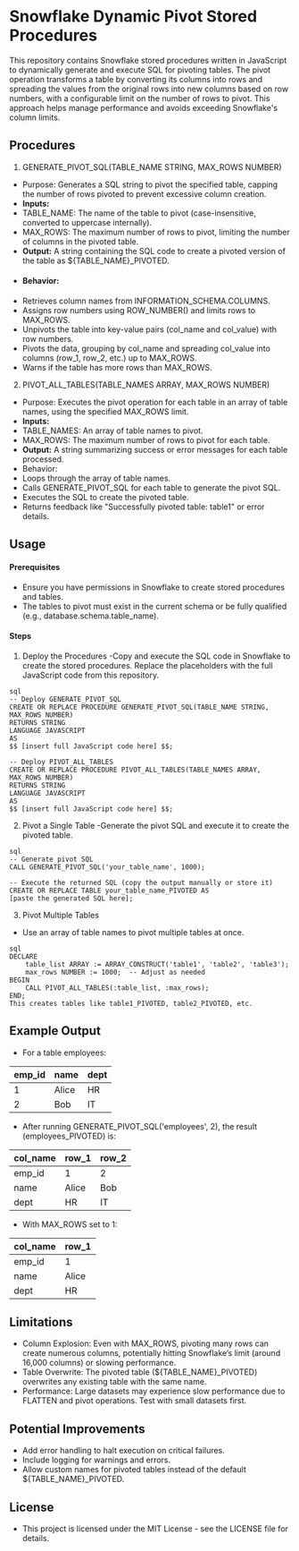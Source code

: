 # Snowflake Dynamic Pivot Stored Procedures
This repository contains Snowflake stored procedures written in JavaScript to dynamically generate and execute SQL for pivoting tables. The pivot operation transforms a table by converting its columns into rows and spreading the values from the original rows into new columns based on row numbers, with a configurable limit on the number of rows to pivot. This approach helps manage performance and avoids exceeding Snowflake's column limits.

## Procedures
1. GENERATE_PIVOT_SQL(TABLE_NAME STRING, MAX_ROWS NUMBER)
- Purpose: Generates a SQL string to pivot the specified table, capping the number of rows pivoted to prevent excessive column creation.
- **Inputs:**
- TABLE_NAME: The name of the table to pivot (case-insensitive, converted to uppercase internally).
- MAX_ROWS: The maximum number of rows to pivot, limiting the number of columns in the pivoted table.
- **Output:**
  A string containing the SQL code to create a pivoted version of the table as ${TABLE_NAME}_PIVOTED.
- #### Behavior:
- Retrieves column names from INFORMATION_SCHEMA.COLUMNS.
- Assigns row numbers using ROW_NUMBER() and limits rows to MAX_ROWS.
- Unpivots the table into key-value pairs (col_name and col_value) with row numbers.
- Pivots the data, grouping by col_name and spreading col_value into columns (row_1, row_2, etc.) up to MAX_ROWS.
- Warns if the table has more rows than MAX_ROWS.
2. PIVOT_ALL_TABLES(TABLE_NAMES ARRAY, MAX_ROWS NUMBER)
- Purpose: Executes the pivot operation for each table in an array of table names, using the specified MAX_ROWS limit.
- **Inputs:**
- TABLE_NAMES: An array of table names to pivot.
- MAX_ROWS: The maximum number of rows to pivot for each table.
- **Output:** A string summarizing success or error messages for each table processed.
- Behavior:
- Loops through the array of table names.
- Calls GENERATE_PIVOT_SQL for each table to generate the pivot SQL.
- Executes the SQL to create the pivoted table.
- Returns feedback like "Successfully pivoted table: table1" or error details.

## Usage

#### Prerequisites
- Ensure you have permissions in Snowflake to create stored procedures and tables.
- The tables to pivot must exist in the current schema or be fully qualified (e.g., database.schema.table_name).

#### Steps
1. Deploy the Procedures
-Copy and execute the SQL code in Snowflake to create the stored procedures. Replace the placeholders with the full JavaScript code from this repository.
```
sql
-- Deploy GENERATE_PIVOT_SQL
CREATE OR REPLACE PROCEDURE GENERATE_PIVOT_SQL(TABLE_NAME STRING, MAX_ROWS NUMBER)
RETURNS STRING
LANGUAGE JAVASCRIPT
AS
$$ [insert full JavaScript code here] $$;

-- Deploy PIVOT_ALL_TABLES
CREATE OR REPLACE PROCEDURE PIVOT_ALL_TABLES(TABLE_NAMES ARRAY, MAX_ROWS NUMBER)
RETURNS STRING
LANGUAGE JAVASCRIPT
AS
$$ [insert full JavaScript code here] $$;
```

2. Pivot a Single Table
-Generate the pivot SQL and execute it to create the pivoted table.
```
sql
-- Generate pivot SQL
CALL GENERATE_PIVOT_SQL('your_table_name', 1000);

-- Execute the returned SQL (copy the output manually or store it)
CREATE OR REPLACE TABLE your_table_name_PIVOTED AS
[paste the generated SQL here];
```

3. Pivot Multiple Tables
- Use an array of table names to pivot multiple tables at once.
```
sql
DECLARE
    table_list ARRAY := ARRAY_CONSTRUCT('table1', 'table2', 'table3');
    max_rows NUMBER := 1000;  -- Adjust as needed
BEGIN
    CALL PIVOT_ALL_TABLES(:table_list, :max_rows);
END;
This creates tables like table1_PIVOTED, table2_PIVOTED, etc.
```

## Example Output
- For a table employees:

|emp_id	| name	| dept |
| ----- |------ | ---- |
|1	    | Alice	| HR   |
|2	    | Bob	  | IT   |

- After running GENERATE_PIVOT_SQL('employees', 2), the result (employees_PIVOTED) is:

| col_name	| row_1	| row_2 |
| --------- | ----- | ----- |
| emp_id	  | 1	    | 2     |
| name	    | Alice	|   Bob |
| dept	    | HR	  | IT    |

- With MAX_ROWS set to 1:

| col_name	| row_1 |
| ---------- | ---- | 
| emp_id	  | 1     |
| name	    | Alice |
| dept	    | HR    | 


## Limitations
- Column Explosion: Even with MAX_ROWS, pivoting many rows can create numerous columns, potentially hitting Snowflake’s limit (around 16,000 columns) or slowing performance.
- Table Overwrite: The pivoted table (${TABLE_NAME}_PIVOTED) overwrites any existing table with the same name.
- Performance: Large datasets may experience slow performance due to FLATTEN and pivot operations. Test with small datasets first.

## Potential Improvements
- Add error handling to halt execution on critical failures.
- Include logging for warnings and errors.
- Allow custom names for pivoted tables instead of the default ${TABLE_NAME}_PIVOTED.

## License
- This project is licensed under the MIT License - see the LICENSE file for details.
